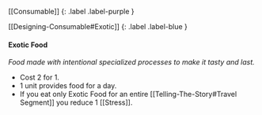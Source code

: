 [[Consumable]]
{: .label .label-purple }

[[Designing-Consumable#Exotic]]
{: .label .label-blue }

#### Exotic Food
*Food made with intentional specialized processes to make it tasty and last.*

* Cost 2 for 1.
* 1 unit provides food for a day. 
* If you eat only Exotic Food for an entire [[Telling-The-Story#Travel Segment]] you reduce 1 [[Stress]].